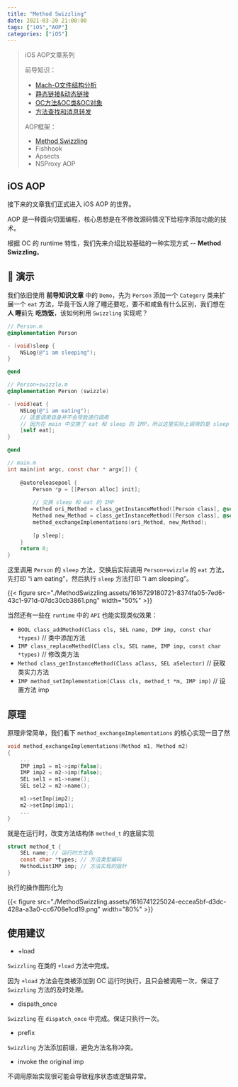 ```yaml
---
title: "Method Swizzling"
date: 2021-03-20 21:00:00
tags: ["iOS","AOP"]
categories: ["iOS"]
---
```


>  iOS AOP文章系列
>
>  前导知识：
>  * [Mach-O文件结构分析](https://houugen.fun/posts/mach-o%E6%96%87%E4%BB%B6%E7%BB%93%E6%9E%84%E5%88%86%E6%9E%90.html)
>  * [静态链接&动态链接](https://houugen.fun/posts/%E9%9D%99%E6%80%81%E9%93%BE%E6%8E%A5%E5%8A%A8%E6%80%81%E9%93%BE%E6%8E%A5.html)
>  * [OC方法&OC类&OC对象](https://houugen.fun/posts/oc%E6%96%B9%E6%B3%95oc%E7%B1%BBoc%E5%AF%B9%E8%B1%A1.html)
>  * [方法查找和消息转发](https://houugen.fun/posts/%E6%96%B9%E6%B3%95%E6%9F%A5%E6%89%BE%E5%92%8C%E6%B6%88%E6%81%AF%E8%BD%AC%E5%8F%91.html)
>
>  AOP框架：
>  * [Method Swizzling](https://houugen.fun/posts/method-swizzling.html)
>  * Fishhook
>  * Apsects
>  * NSProxy AOP

## iOS AOP

接下来的文章我们正式进入 iOS AOP 的世界。

AOP 是一种面向切面编程，核心思想是在不修改源码情况下给程序添加功能的技术。

根据 OC 的 runtime 特性，我们先来介绍比较基础的一种实现方式 -- **Method Swizzling**。

## 🌰 演示

我们依旧使用 **前导知识文章** 中的 `Demo`，先为 `Person` 添加一个 `Category` 类来扩展一个 `eat` 方法，毕竟干饭人除了睡还要吃，要不和咸鱼有什么区别，我们想在 **人 睡**前先 **吃饱饭**，该如何利用 `Swizzling` 实现呢？

```objective-c
// Person.m
@implementation Person

- (void)sleep {
    NSLog(@"i am sleeping");
}

@end

// Person+swizzle.m
@implementation Person (swizzle)

- (void)eat {
    NSLog(@"i am eating");
    // 这里调用自身并不会导致递归调用
    // 因为在 main 中交换了 eat 和 sleep 的 IMP，所以这里实际上调用的是 sleep
    [self eat];
}

@end

// main.m
int main(int argc, const char * argv[]) {
    
    @autoreleasepool {
        Person *p = [[Person alloc] init];
        
        // 交换 sleep 和 eat 的 IMP
        Method ori_Method = class_getInstanceMethod([Person class], @selector(sleep));
        Method new_Method = class_getInstanceMethod([Person class], @selector(eat));
        method_exchangeImplementations(ori_Method, new_Method);
        
        [p sleep];
    }
    return 0;
}
```

这里调用 `Person` 的 `sleep` 方法，交换后实际调用 `Person+swizzle` 的 `eat` 方法，先打印 “i am eating”，然后执行 `sleep` 方法打印 “i am sleeping”。

{{< figure src="./MethodSwizzling.assets/1616729180721-8374fa05-7ed6-43c1-971d-07dc30cb3861.png" width="50%" >}}

当然还有一些在 `runtime` 中的 `API` 也能实现类似效果：

- `BOOL class_addMethod(Class cls, SEL name, IMP imp, const char *types)` // 类中添加方法
- `IMP class_replaceMethod(Class cls, SEL name, IMP imp, const char *types)` // 修改类方法
- `Method class_getInstanceMethod(Class aClass, SEL aSelector)` // 获取类实力方法
- `IMP method_setImplementation(Class cls, method_t *m, IMP imp)` // 设置方法 imp

## 原理

原理非常简单，我们看下 `method_exchangeImplementations` 的核心实现一目了然

```c
void method_exchangeImplementations(Method m1, Method m2)
{
    ...
    IMP imp1 = m1->imp(false);
    IMP imp2 = m2->imp(false);
    SEL sel1 = m1->name();
    SEL sel2 = m2->name();

    m1->setImp(imp2);
    m2->setImp(imp1);
    ...
}
```

就是在运行时，改变方法结构体 `method_t` 的底层实现

```c
struct method_t {
    SEL name; // 运行时方法名
    const char *types; // 方法类型编码
    MethodListIMP imp; // 方法实现的指针
}
```

执行的操作图形化为

{{< figure src="./MethodSwizzling.assets/1616741225024-eccea5bf-d3dc-428a-a3a0-cc6708e1cd19.png" width="80%" >}}

## 使用建议

- +load 

`Swizzling` 在类的 `+load` 方法中完成。

因为 `+load`  方法会在类被添加到 OC 运行时执行，且只会被调用一次，保证了 `Swizzling` 方法的及时处理。



- dispath_once

`Swizzling` 在 `dispatch_once` 中完成。保证只执行一次。



- prefix

`Swizzling` 方法添加前缀，避免方法名称冲突。



- invoke the original imp

不调用原始实现很可能会导致程序状态或逻辑异常。